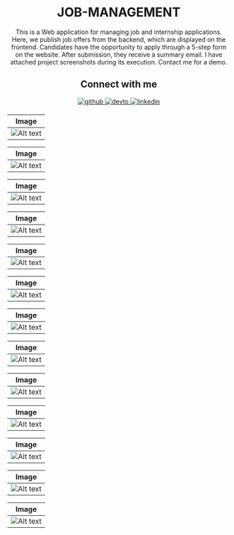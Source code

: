 
<!DOCTYPE html>
<!-- <html lang="en">
 --><head>
<!--     <meta charset="UTF-8">
    <meta name="viewport" content="width=device-width, initial-scale=1.0">
    <title>ECOMERCE-EN-LARAVEL</title> -->

</head>
<body>
    <div class="card">
        <h1 align="center">JOB-MANAGEMENT</h1>
        <p align="center">This is a Web application for managing job and internship applications. Here, we publish job offers from the backend, which are displayed on the frontend. Candidates have the opportunity to apply through a 5-step form on the website. After submission, they receive a summary email. I have attached project screenshots during its execution. Contact me for a demo.</p>
      <h2 align="center">Connect with me</h2>

<div align="center">
  <a href="https://github.com/fridajoymatt/" target="_blank">
    <img src="https://img.shields.io/badge/github-%2324292e.svg?&style=for-the-badge&logo=github&logoColor=white" alt="github" style="margin-bottom: 5px;" />
  </a>
  <a href="https://dev.to/fridajoymatt" target="_blank">
    <img src="https://img.shields.io/badge/dev.to-%2308090A.svg?&style=for-the-badge&logo=dev.to&logoColor=white" alt="devto" style="margin-bottom: 5px;" />
  </a>
  <a href="https://www.linkedin.com/in/firdaous-kpelafia-131485277/" target="_blank">
    <img src="https://img.shields.io/badge/linkedin-%231E77B5.svg?&style=for-the-badge&logo=linkedin&logoColor=white" alt="linkedin" style="margin-bottom: 5px;" />
  </a>
</div>
    </div>


<div>

| Image  |
|---------|
| ![Alt text](img/1.jpg) |

| Image  |
|---------|
|  ![Alt text](img/2.jpg) |

| Image  |
|---------|
|   ![Alt text](img/3.jpg)|

| Image  |
|---------|
|  ![Alt text](img/4.jpg) |

| Image  |
|---------|
|  ![Alt text](img/5.jpg) |

| Image  |
|---------|
|  ![Alt text](img/6.jpg) |

| Image  |
|---------|
|  ![Alt text](img/7.jpg) |

| Image  |
|---------|
|  ![Alt text](img/8.jpg) |

| Image  |
|---------|
|  ![Alt text](img/9.jpg) |


| Image  |
|---------|
|  ![Alt text](img/10.jpg) |


| Image  |
|---------|
|  ![Alt text](img/11.jpg) |


| Image  |
|---------|
|  ![Alt text](img/12.jpg) |

| Image  |
|---------|
|  ![Alt text](img/13.jpg) |

</div>
 
</body>
</html>
